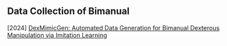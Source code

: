 ## Data Collection of Bimanual

[2024] [DexMimicGen: Automated Data Generation for Bimanual Dexterous Manipulation via Imitation Learning](https://arxiv.org/abs/2410.24185)
